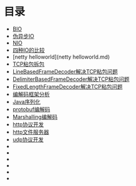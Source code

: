 # 目录

- [BIO](AIO.md)
- [伪异步IO](伪异步IO.md)
- [NIO](NIO.md)
- [四种IO的比较](四种IO的比较.md)
- [netty helloworld](netty helloworld.md)
- [TCP粘包拆包](TCP粘包拆包.md)
- [LineBasedFrameDecoder解决TCP粘包问题](LineBasedFrameDecoder解决TCP粘包问题.md)
- [DelimiterBasedFrameDecoder解决TCP粘包问题](DelimiterBasedFrameDecoder解决TCP粘包问题.md)
- [FixedLengthFrameDecoder解决TCP粘包问题](FixedLengthFrameDecoder解决TCP粘包问题.md)
- [编解码框架分析](编解码框架分析.md)
- [Java序列化](Java序列化.md)
- [protobuf编解码](protobuf编解码.md)
- [Marshalling编解码](Marshalling编解码.md)
- [http协议开发](http协议开发.md)
- [http文件服务器](http文件服务器.md)
- [udp协议开发](udp协议开发.md)
- []()
- []()
- []()
- []()
- []()
- []()














